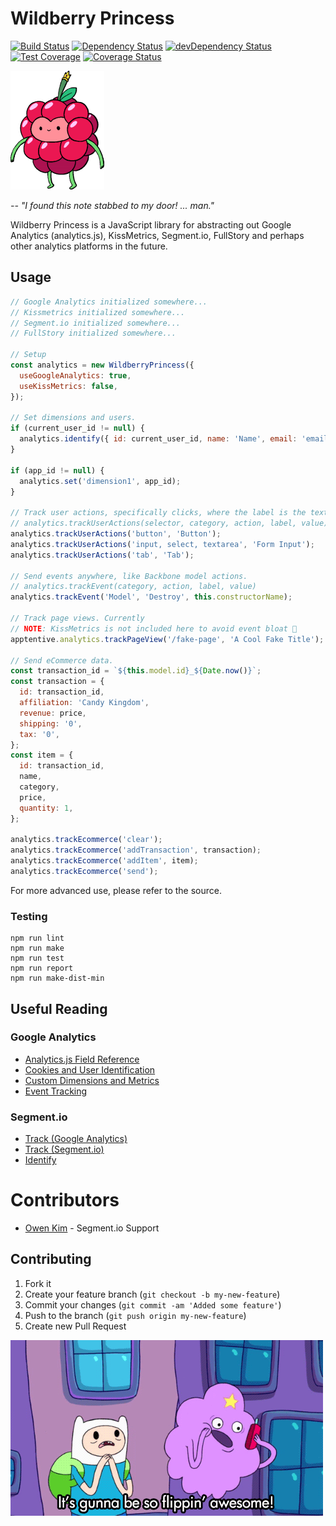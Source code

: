 # Wildberry Princess

[![Build Status](https://travis-ci.org/MatthewCallis/wildberry-princess.svg)](https://travis-ci.org/MatthewCallis/wildberry-princess)
[![Dependency Status](https://david-dm.org/MatthewCallis/wildberry-princess.svg)](https://david-dm.org/MatthewCallis/wildberry-princess)
[![devDependency Status](https://david-dm.org/MatthewCallis/wildberry-princess/dev-status.svg?style=flat)](https://david-dm.org/MatthewCallis/wildberry-princess#info=devDependencies)
[![Test Coverage](https://codeclimate.com/github/MatthewCallis/wildberry-princess/badges/coverage.svg)](https://codeclimate.com/github/MatthewCallis/wildberry-princess)
[![Coverage Status](https://coveralls.io/repos/MatthewCallis/wildberry-princess/badge.svg?branch=master)](https://coveralls.io/r/MatthewCallis/wildberry-princess?branch=master)

![Wildberry Princess](https://raw.githubusercontent.com/MatthewCallis/wildberry-princess/master/wildberry-princess.png)

_-- "I found this note stabbed to my door! ... man."_

Wildberry Princess is a JavaScript library for abstracting out Google Analytics (analytics.js), KissMetrics, Segment.io, FullStory and perhaps other analytics platforms in the future.

## Usage

```javascript
// Google Analytics initialized somewhere...
// Kissmetrics initialized somewhere...
// Segment.io initialized somewhere...
// FullStory initialized somewhere...

// Setup
const analytics = new WildberryPrincess({
  useGoogleAnalytics: true,
  useKissMetrics: false,
});

// Set dimensions and users.
if (current_user_id != null) {
  analytics.identify({ id: current_user_id, name: 'Name', email: 'email@domain.tld' });
}

if (app_id != null) {
  analytics.set('dimension1', app_id);
}

// Track user actions, specifically clicks, where the label is the text content (button, div, tab, etc.) or form input name (input, select, textarea).
// analytics.trackUserActions(selector, category, action, label, value)
analytics.trackUserActions('button', 'Button');
analytics.trackUserActions('input, select, textarea', 'Form Input');
analytics.trackUserActions('tab', 'Tab');

// Send events anywhere, like Backbone model actions.
// analytics.trackEvent(category, action, label, value)
analytics.trackEvent('Model', 'Destroy', this.constructorName);

// Track page views. Currently
// NOTE: KissMetrics is not included here to avoid event bloat 🤑
apptentive.analytics.trackPageView('/fake-page', 'A Cool Fake Title');

// Send eCommerce data.
const transaction_id = `${this.model.id}_${Date.now()}`;
const transaction = {
  id: transaction_id,
  affiliation: 'Candy Kingdom',
  revenue: price,
  shipping: '0',
  tax: '0',
};
const item = {
  id: transaction_id,
  name,
  category,
  price,
  quantity: 1,
};

analytics.trackEcommerce('clear');
analytics.trackEcommerce('addTransaction', transaction);
analytics.trackEcommerce('addItem', item);
analytics.trackEcommerce('send');
```

For more advanced use, please refer to the source.

### Testing

```shell
npm run lint
npm run make
npm run test
npm run report
npm run make-dist-min
```

## Useful Reading

### Google Analytics
- [Analytics.js Field Reference](https://developers.google.com/analytics/devguides/collection/analyticsjs/field-reference)
- [Cookies and User Identification](https://developers.google.com/analytics/devguides/collection/analyticsjs/cookies-user-id)
- [Custom Dimensions and Metrics](https://developers.google.com/analytics/devguides/collection/analyticsjs/custom-dims-mets)
- [Event Tracking](https://developers.google.com/analytics/devguides/collection/analyticsjs/events)

### Segment.io
- [Track (Google Analytics)](https://segment.com/docs/integrations/google-analytics/#track)
- [Track (Segment.io)](https://segment.com/docs/sources/website/analytics.js/#track)
- [Identify](https://segment.com/docs/spec/identify/)

# Contributors

- [Owen Kim](https://github.com/owenkim) - Segment.io Support

## Contributing

1. Fork it
2. Create your feature branch (`git checkout -b my-new-feature`)
3. Commit your changes (`git commit -am 'Added some feature'`)
4. Push to the branch (`git push origin my-new-feature`)
5. Create new Pull Request

![It's gunna be so flippin' awesome!](https://raw.githubusercontent.com/MatthewCallis/HotDogPrincess/master/awesome.gif)
